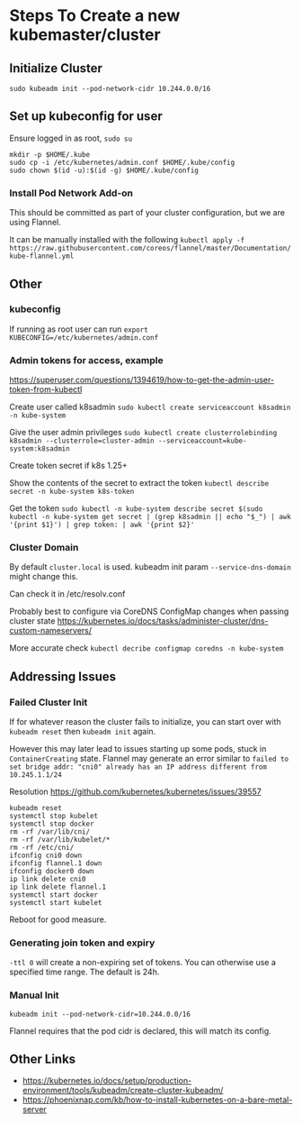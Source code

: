 # Steps To Create a new kubemaster/cluster

## Initialize Cluster

`sudo kubeadm init --pod-network-cidr 10.244.0.0/16`

## Set up kubeconfig for user

Ensure logged in as root, `sudo su`

```
mkdir -p $HOME/.kube
sudo cp -i /etc/kubernetes/admin.conf $HOME/.kube/config
sudo chown $(id -u):$(id -g) $HOME/.kube/config
```

### Install Pod Network Add-on

This should be committed as part of your cluster configuration, but we are using Flannel.

It can be manually installed with the following
`kubectl apply -f https://raw.githubusercontent.com/coreos/flannel/master/Documentation/kube-flannel.yml`

## Other

### kubeconfig

If running as root user can run
`export KUBECONFIG=/etc/kubernetes/admin.conf`

### Admin tokens for access, example

https://superuser.com/questions/1394619/how-to-get-the-admin-user-token-from-kubectl

Create user called k8sadmin
`sudo kubectl create serviceaccount k8sadmin -n kube-system`

Give the user admin privileges
`sudo kubectl create clusterrolebinding k8sadmin --clusterrole=cluster-admin --serviceaccount=kube-system:k8sadmin`

Create token secret if k8s 1.25+

Show the contents of the secret to extract the token
`kubectl describe secret -n kube-system k8s-token`

Get the token
`sudo kubectl -n kube-system describe secret $(sudo kubectl -n kube-system get secret | (grep k8sadmin || echo "$_") | awk '{print $1}') | grep token: | awk '{print $2}'`

### Cluster Domain

By default `cluster.local` is used. kubeadm init param `--service-dns-domain` might change this.

Can check it in /etc/resolv.conf

Probably best to configure via CoreDNS ConfigMap changes when passing cluster state
https://kubernetes.io/docs/tasks/administer-cluster/dns-custom-nameservers/


More accurate check
`kubectl decribe configmap coredns -n kube-system`

## Addressing Issues

### Failed Cluster Init

If for whatever reason the cluster fails to initialize, you can start over with `kubeadm reset` then `kubeadm init` again.

However this may later lead to issues starting up some pods, stuck in `ContainerCreating` state.
Flannel may generate an error similar to `failed to set bridge addr: "cni0" already has an
IP address different from 10.245.1.1/24`

Resolution
https://github.com/kubernetes/kubernetes/issues/39557

```
kubeadm reset
systemctl stop kubelet
systemctl stop docker
rm -rf /var/lib/cni/
rm -rf /var/lib/kubelet/*
rm -rf /etc/cni/
ifconfig cni0 down
ifconfig flannel.1 down
ifconfig docker0 down
ip link delete cni0
ip link delete flannel.1
systemctl start docker
systemctl start kubelet
```

Reboot for good measure.

### Generating join token and expiry

`-ttl 0` will create a non-expiring set of tokens. You can otherwise use a specified time range. The default is 24h.

### Manual Init

`kubeadm init --pod-network-cidr=10.244.0.0/16`

Flannel requires that the pod cidr is declared, this will match its config.

## Other Links

- https://kubernetes.io/docs/setup/production-environment/tools/kubeadm/create-cluster-kubeadm/
- https://phoenixnap.com/kb/how-to-install-kubernetes-on-a-bare-metal-server

